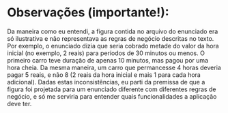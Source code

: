 # Observações (importante!):

Da maneira como eu entendi, a figura contida no arquivo do enunciado era só ilustrativa e não representava as regras de negócio descritas no texto. Por exemplo, o enunciado dizia que seria cobrado metade do valor da hora inicial (no exemplo, 2 reais) para períodos de 30 minutos ou menos. O primeiro carro teve duração de apenas 10 minutos, mas pagou por uma hora cheia. Da mesma maneira, um carro que permancesse 4 horas deveria pagar 5 reais, e não 8 (2 reais da hora inicial e mais 1 para cada hora adicional). Dadas estas inconsistências, eu parti da premissa de que a figura foi projetada para um enunciado diferente com diferentes regras de negócio, e só me serviria para entender quais funcionalidades a aplicação deve ter.
